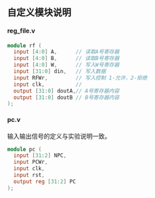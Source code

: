 
## 自定义模块说明

#### reg_file.v

```verilog
module rf (
  input [4:0] A,      // 读取A号寄存器
  input [4:0] B,      // 读取B号寄存器
  input [4:0] W,      // 写入W号寄存器
  input [31:0] din,   // 写入数据
  input RFWr,         // 写入控制 1-允许，2-拒绝
  input clk,          //
  output [31:0] doutA,// A号寄存器内容
  output [31:0] doutB // B号寄存器内容
);
```

####  pc.v

输入输出信号的定义与实验说明一致。
```verilog
module pc (
  input [31:2] NPC,
  input PCWr,
  input clk,
  input rst,
  output reg [31:2] PC
);

```